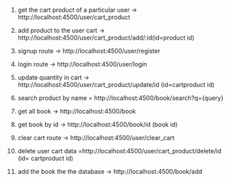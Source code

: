 <!-- for locally -->
1. get the cart product of a particular user -> http://localhost:4500/user/cart_product

2. add product to the user cart -> http://localhost:4500/user/cart_product/add/:id(id=product id)

3. signup route -> http://localhost:4500/user/register

4. login route -> http://localhost:4500/user/login

5. update quantity in cart -> http://localhost:4500/user/cart_product/update/id (id=cartproduct id)

6. search product by name = http://localhost:4500/book/search?q={query}

7. get all book -> http://localhost:4500/book

8. get book by id -> http://localhost:4500/book/id (book id)

9. clear cart route -> http://localhost:4500/user/clear_cart

10. delete user cart data =http://localhost:4500/user/cart_product/delete/id (id= cartproduct id)

11. add the book the the database -> http://localhost:4500/book/add

